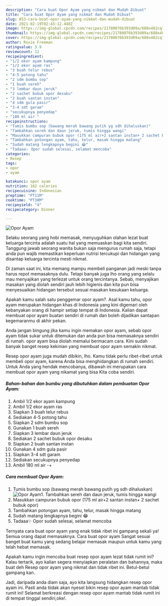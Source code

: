 ```yaml
---
description: "Cara buat Opor Ayam yang nikmat dan Mudah Dibuat"
title: "Cara buat Opor Ayam yang nikmat dan Mudah Dibuat"
slug: 853-cara-buat-opor-ayam-yang-nikmat-dan-mudah-dibuat
date: 2021-02-19T02:43:12.448Z
image: https://img-global.cpcdn.com/recipes/21780076b393d09a/680x482cq70/opor-ayam-foto-resep-utama.jpg
thumbnail: https://img-global.cpcdn.com/recipes/21780076b393d09a/680x482cq70/opor-ayam-foto-resep-utama.jpg
cover: https://img-global.cpcdn.com/recipes/21780076b393d09a/680x482cq70/opor-ayam-foto-resep-utama.jpg
author: Roxie Freeman
ratingvalue: 3.9
reviewcount: 12
recipeingredient:
- "1/2 ekor ayam kampung"
- "1/2 ekor ayam ras"
- "3 buah telur rebus"
- "4-5 potong tahu"
- "2 sdm bumbu sop"
- "1 buah sereh"
- "3 lembar daun jeruk"
- "2 sachet bubuk opor desaku"
- "2 buah santan instan"
- "4 sdm gula pasir"
- "3-4 sdt garam"
- "secukupnya penyedap"
- "180 ml air "
recipeinstructions:
- "Tumis bumbu sop (bawang merah bawang putih yg sdh dihaluskan)"
- "Tambahkan sereh dan daun jeruk, tumis hingga wangi"
- "Masukkan campuran bubuk opor (175 ml air+2 santan instan+ 2 sachet bubuk opor)"
- "Tambahkan potongan ayam, tahu, telur, masak hingga matang"
- "Sudah matang lengkapnya begini 😂"
- "Tadaaa✨ Opor sudah selesai, selamat mencoba"
categories:
- Resep
tags:
- opor
- ayam

katakunci: opor ayam 
nutrition: 162 calories
recipecuisine: Indonesian
preptime: "PT11M"
cooktime: "PT38M"
recipeyield: "4"
recipecategory: Dinner

---
```



![Opor Ayam](https://img-global.cpcdn.com/recipes/21780076b393d09a/680x482cq70/opor-ayam-foto-resep-utama.jpg)

Selaku seorang yang hobi memasak, menyuguhkan olahan lezat buat keluarga tercinta adalah suatu hal yang memuaskan bagi kita sendiri. Tanggung jawab seorang  wanita bukan saja mengurus rumah saja, tetapi anda pun wajib memastikan keperluan nutrisi tercukupi dan hidangan yang disantap keluarga tercinta mesti nikmat.

Di zaman  saat ini, kita memang mampu membeli panganan jadi meski tanpa harus repot memasaknya dulu. Tetapi banyak juga lho orang yang selalu mau menyajikan yang terlezat untuk orang tercintanya. Sebab, menyajikan masakan yang diolah sendiri jauh lebih higienis dan kita pun bisa menyesuaikan hidangan tersebut sesuai masakan kesukaan keluarga. 



Apakah kamu salah satu penggemar opor ayam?. Asal kamu tahu, opor ayam merupakan hidangan khas di Indonesia yang kini digemari oleh kebanyakan orang di hampir setiap tempat di Indonesia. Kalian dapat membuat opor ayam buatan sendiri di rumah dan boleh dijadikan santapan kegemaranmu di akhir pekan.

Anda jangan bingung jika kamu ingin memakan opor ayam, sebab opor ayam tidak sukar untuk ditemukan dan anda pun bisa memasaknya sendiri di rumah. opor ayam bisa diolah memalui bermacam cara. Kini sudah banyak banget resep kekinian yang membuat opor ayam semakin nikmat.

Resep opor ayam juga mudah dibikin, lho. Kamu tidak perlu ribet-ribet untuk membeli opor ayam, karena Anda bisa menghidangkan di rumah sendiri. Untuk Anda yang hendak mencobanya, dibawah ini merupakan cara membuat opor ayam yang nikamat yang bisa Kita coba sendiri.

<!--inarticleads1-->

##### Bahan-bahan dan bumbu yang dibutuhkan dalam pembuatan Opor Ayam:

1. Ambil 1/2 ekor ayam kampung
1. Ambil 1/2 ekor ayam ras
1. Siapkan 3 buah telur rebus
1. Sediakan 4-5 potong tahu
1. Siapkan 2 sdm bumbu sop
1. Gunakan 1 buah sereh
1. Siapkan 3 lembar daun jeruk
1. Sediakan 2 sachet bubuk opor desaku
1. Siapkan 2 buah santan instan
1. Gunakan 4 sdm gula pasir
1. Siapkan 3-4 sdt garam
1. Sediakan secukupnya penyedap
1. Ambil 180 ml air -+




<!--inarticleads2-->

##### Cara membuat Opor Ayam:

1. Tumis bumbu sop (bawang merah bawang putih yg sdh dihaluskan)
<img src="https://img-global.cpcdn.com/steps/6b44df428a90c145/160x128cq70/opor-ayam-langkah-memasak-1-foto.jpg" alt="Opor Ayam">1. Tambahkan sereh dan daun jeruk, tumis hingga wangi
1. Masukkan campuran bubuk opor (175 ml air+2 santan instan+ 2 sachet bubuk opor)
1. Tambahkan potongan ayam, tahu, telur, masak hingga matang
1. Sudah matang lengkapnya begini 😂
1. Tadaaa✨ Opor sudah selesai, selamat mencoba




Ternyata cara buat opor ayam yang enak tidak ribet ini gampang sekali ya! Semua orang dapat memasaknya. Cara buat opor ayam Sangat sesuai banget buat kamu yang sedang belajar memasak maupun untuk kamu yang telah hebat memasak.

Apakah kamu ingin mencoba buat resep opor ayam lezat tidak rumit ini? Kalau tertarik, ayo kalian segera menyiapkan peralatan dan bahannya, maka buat deh Resep opor ayam yang nikmat dan tidak ribet ini. Betul-betul gampang kan. 

Jadi, daripada anda diam saja, ayo kita langsung hidangkan resep opor ayam ini. Pasti anda tiidak akan nyesel bikin resep opor ayam mantab tidak rumit ini! Selamat berkreasi dengan resep opor ayam mantab tidak rumit ini di tempat tinggal sendiri,oke!.

